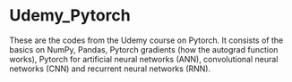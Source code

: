 # Udemy_Pytorch

These are the codes from the Udemy course on Pytorch. It consists of the basics on NumPy, Pandas, Pytorch gradients (how the autograd function works), Pytorch for 
artificial neural networks (ANN), convolutional neural networks (CNN) and recurrent neural networks (RNN).
